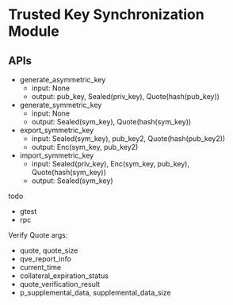 # Trusted Key Synchronization Module

## APIs
- generate_asymmetric_key
    - input: None
    - output: pub_key, Sealed(priv_key), Quote(hash(pub_key))
- generate_symmetric_key
    - input: None
    - output: Sealed(sym_key), Quote(hash(sym_key))
- export_symmetric_key
    - input: Sealed(sym_key), pub_key2, Quote(hash(pub_key2))
    - output: Enc(sym_key, pub_key2)
- import_symmetric_key
    - input: Sealed(priv_key), Enc(sym_key, pub_key), Quote(hash(sym_key))
    - output: Sealed(sym_key)

todo
- gtest
- rpc


Verify Quote args:
- quote, quote_size
- qve_report_info
- current_time
- collateral_expiration_status
- quote_verification_result
- p_supplemental_data, supplemental_data_size